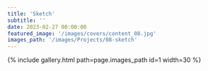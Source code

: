 ```yaml
---
title: 'Sketch'
subtitle: ''
date: 2023-02-27 00:00:00
featured_image: '/images/covers/content_08.jpg'
images_path: '/images/Projects/08-sketch'
---
```


{% include gallery.html path=page.images_path id=1 width=30 %}